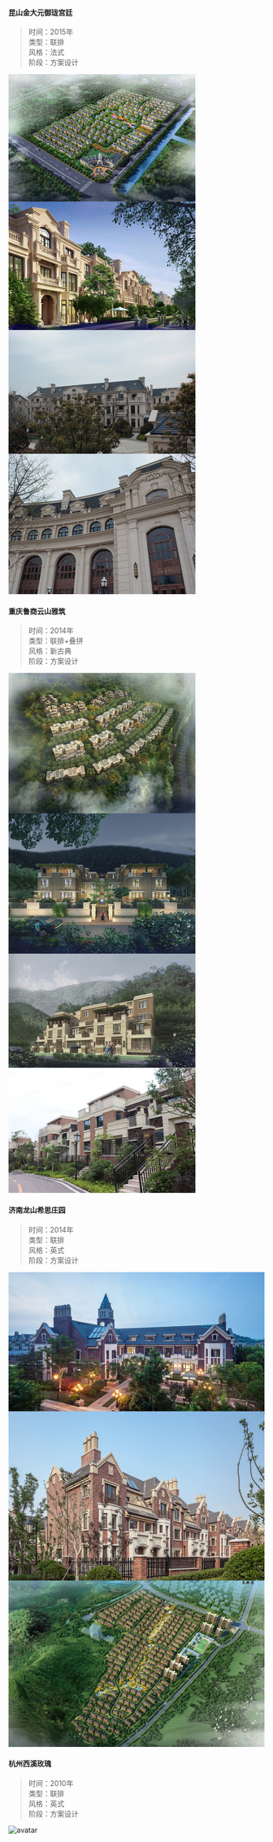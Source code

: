 #### 昆山金大元御珑宫廷  
> 时间：2015年  
> 类型：联排  
> 风格：法式  
> 阶段：方案设计  
 
![avatar](project/kunshan.jpg)   

#### 重庆鲁商云山雅筑  
> 时间：2014年  
> 类型：联排+叠拼  
> 风格：新古典  
> 阶段：方案设计   

![avatar](project/chongqin.jpg)  

#### 济南龙山希思庄园  
> 时间：2014年  
> 类型：联排  
> 风格：英式  
> 阶段：方案设计   

![avatar](project/panlongshan.jpg)  

#### 杭州西溪玫瑰  
> 时间：2010年  
> 类型：联排  
> 风格：英式  
> 阶段：方案设计   

![avatar](project/zhongshan.jpg)
